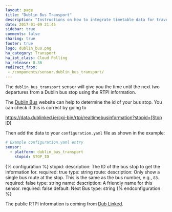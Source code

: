 ```yaml
---
layout: page
title: "Dublin Bus Transport"
description: "Instructions on how to integrate timetable data for traveling on Dublin Bus within Home Assistant."
date: 2017-01-09 21:45
sidebar: true
comments: false
sharing: true
footer: true
logo: dublin_bus.png
ha_category: Transport
ha_iot_class: Cloud Polling
ha_release: 0.36
redirect_from:
 - /components/sensor.dublin_bus_transport/
---
```


The `dublin_bus_transport` sensor will give you the time until the next two departures from a Dublin bus stop using the RTPI information.

The [Dublin Bus](https://www.dublinbus.ie/RTPI/) website can help to determine the id of your bus stop. You can check if this is correct by going to

https://data.dublinked.ie/cgi-bin/rtpi/realtimebusinformation?stopid=[Stop ID]

Then add the data to your `configuration.yaml` file as shown in the example:

```yaml
# Example configuration.yaml entry
sensor:
  - platform: dublin_bus_transport
    stopid: STOP_ID
```

{% configuration %}
stopid:
  description: The ID of the bus stop to get the information for.
  required: true
  type: string
route:
  description: Only show a single bus route at the stop. This is the same as the bus number, e.g., `83`.
  required: false
  type: string
name:
  description: A friendly name for this sensor.
  required: false
  default: Next Bus
  type: string
{% endconfiguration %}

The public RTPI information is coming from [Dub Linked](https://data.dublinked.ie/).
